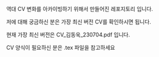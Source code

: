역대 CV 변화를 아카이빙하기 위해서 만들어진 레포지토리 입니다.

저에 대해 궁금하신 분은 가장 최신 버전 CV를 확인하시면 됩니다. 

현재 가장 최신 버전은 CV_김동욱_230704.pdf 입니다. 




CV 양식이 필요하신 분은 .tex 파일을 참고하세요